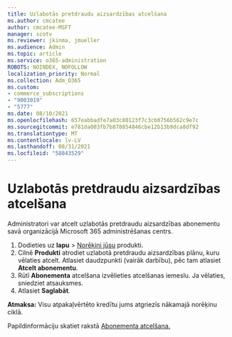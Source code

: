 ```yaml
---
title: Uzlabotās pretdraudu aizsardzības atcelšana
ms.author: cmcatee
author: cmcatee-MSFT
manager: scotv
ms.reviewer: jkinma, jmueller
ms.audience: Admin
ms.topic: article
ms.service: o365-administration
ROBOTS: NOINDEX, NOFOLLOW
localization_priority: Normal
ms.collection: Adm_O365
ms.custom:
- commerce_subscriptions
- "9003019"
- "5777"
ms.date: 08/10/2021
ms.openlocfilehash: 657eabbadfe7a03c80123f7c3cb0756b562c9e7c
ms.sourcegitcommit: e781da003fb7b878854846cbe12b13b9dca8df92
ms.translationtype: MT
ms.contentlocale: lv-LV
ms.lasthandoff: 08/31/2021
ms.locfileid: "58843529"
---
```

# <a name="cancel-advanced-threat-protection"></a>Uzlabotās pretdraudu aizsardzības atcelšana

Administratori var atcelt uzlabotās pretdraudu aizsardzības abonementu savā organizācijā Microsoft 365 administrēšanas centrs.

1. Dodieties uz **lapu**  >  [Norēķini jūsu](https://go.microsoft.com/fwlink/p/?linkid=842054) produkti.
2. Cilnē **Produkti** atrodiet uzlabotā pretdraudu aizsardzības plānu, kuru vēlaties atcelt. Atlasiet daudzpunkti (vairāk darbību), pēc tam atlasiet **Atcelt abonementu**.
3. Rūtī **Abonementa** atcelšana izvēlieties atcelšanas iemeslu. Ja vēlaties, sniedziet atsauksmes.
4. Atlasiet **Saglabāt**.

**Atmaksa:** Visu atpakaļvērtēto kredītu jums atgriezīs nākamajā norēķinu ciklā.

Papildinformāciju skatiet rakstā [Abonementa atcelšana.](https://docs.microsoft.com/microsoft-365/commerce/subscriptions/cancel-your-subscription)